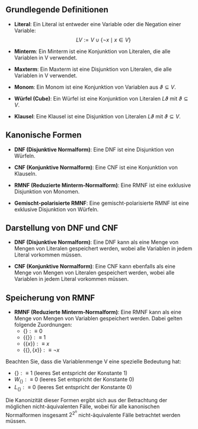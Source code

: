 
## Grundlegende Definitionen

- **Literal**: Ein Literal ist entweder eine Variable oder die Negation einer Variable: 
  $$LV := V ∪ \{\neg x \mid x \in V\}$$
  
- **Minterm**: Ein Minterm ist eine Konjunktion von Literalen, die alle Variablen in V verwendet.

- **Maxterm**: Ein Maxterm ist eine Disjunktion von Literalen, die alle Variablen in V verwendet.

- **Monom**: Ein Monom ist eine Konjunktion von Variablen aus $\vartheta ⊆ V$.

- **Würfel (Cube)**: Ein Würfel ist eine Konjunktion von Literalen $L\vartheta$ mit $\vartheta \subseteq V$.

- **Klausel**: Eine Klausel ist eine Disjunktion von Literalen $L\vartheta$ mit $\vartheta \subseteq V$.

## Kanonische Formen

- **DNF (Disjunktive Normalform)**: Eine DNF ist eine Disjunktion von Würfeln.

- **CNF (Konjunktive Normalform)**: Eine CNF ist eine Konjunktion von Klauseln.

- **RMNF (Reduzierte Minterm-Normalform)**: Eine RMNF ist eine exklusive Disjunktion von Monomen.

- **Gemischt-polarisierte RMNF**: Eine gemischt-polarisierte RMNF ist eine exklusive Disjunktion von Würfeln.


## Darstellung von DNF und CNF

- **DNF (Disjunktive Normalform)**: Eine DNF kann als eine Menge von Mengen von Literalen gespeichert werden, wobei alle Variablen in jedem Literal vorkommen müssen.

- **CNF (Konjunktive Normalform)**: Eine CNF kann ebenfalls als eine Menge von Mengen von Literalen gespeichert werden, wobei alle Variablen in jedem Literal vorkommen müssen.

## Speicherung von RMNF

- **RMNF (Reduzierte Minterm-Normalform)**: Eine RMNF kann als eine Menge von Mengen von Variablen gespeichert werden. Dabei gelten folgende Zuordnungen:
  - $\{\} :\equiv 0$
  - $\{\{\}\} :\equiv 1$
  - $\{\{x\}\} :\equiv x$
  - $\{\{\}, \{x\}\} :\equiv \neg x$

Beachten Sie, dass die Variablenmenge V eine spezielle Bedeutung hat:
  - $\{\} :\equiv 1$ (leeres Set entspricht der Konstante 1)
  - $W_{\{\}} :\equiv 0$ (leeres Set entspricht der Konstante 0)
  - $L_{\{\}} :\equiv 0$ (leeres Set entspricht der Konstante 0)

Die Kanonizität dieser Formen ergibt sich aus der Betrachtung der möglichen nicht-äquivalenten Fälle, wobei für alle kanonischen Normalformen insgesamt $2^{2^n}$ nicht-äquivalente Fälle betrachtet werden müssen.

